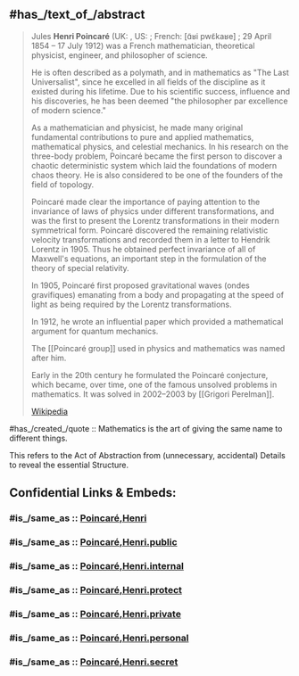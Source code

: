 ﻿---
aliases:
- "Henri Poincaré"
has_id_wikidata: Q81082
---

## #has_/text_of_/abstract 

> Jules **Henri Poincaré** (UK: , US: ; French: [ɑ̃ʁi pwɛ̃kaʁe] ; 29 April 1854 – 17 July 1912) 
> was a French mathematician, theoretical physicist, engineer, and philosopher of science. 
> 
> He is often described as a polymath, and in mathematics as "The Last Universalist", 
> since he excelled in all fields of the discipline as it existed during his lifetime. 
> Due to his scientific success, influence and his discoveries, 
> he has been deemed "the philosopher par excellence of modern science."
>
> As a mathematician and physicist, he made many original fundamental contributions 
> to pure and applied mathematics, mathematical physics, and celestial mechanics. 
> In his research on the three-body problem, 
> Poincaré became the first person to discover a chaotic deterministic system 
> which laid the foundations of modern chaos theory. 
> He is also considered to be one of the founders of the field of topology.
>
> Poincaré made clear the importance of paying attention to 
> the invariance of laws of physics under different transformations, 
> and was the first to present the Lorentz transformations in their modern symmetrical form. 
> Poincaré discovered the remaining relativistic velocity transformations 
> and recorded them in a letter to Hendrik Lorentz in 1905. 
> Thus he obtained perfect invariance of all of Maxwell's equations, 
> an important step in the formulation of the theory of special relativity. 
> 
> In 1905, Poincaré first proposed gravitational waves (ondes gravifiques) 
> emanating from a body and propagating at the speed of light 
> as being required by the Lorentz transformations. 
> 
> In 1912, he wrote an influential paper 
> which provided a mathematical argument for quantum mechanics.
>
> The [[Poincaré group]] used in physics and mathematics was named after him.
>
> Early in the 20th century he formulated the Poincaré conjecture, 
> which became, over time, one of the famous unsolved problems in mathematics. 
> It was solved in 2002–2003 by [[Grigori Perelman]].
>
> [Wikipedia](https://en.wikipedia.org/wiki/Henri%20Poincar%C3%A9)

#has_/created_/quote :: Mathematics is the art of giving the same name to different things. 

This refers to the Act of Abstraction from (unnecessary, accidental) Details 
to reveal the essential Structure. 


## Confidential Links & Embeds: 

### #is_/same_as :: [Poincaré,Henri](/_Standards/Mathematics/Mathematician/Poincaré,Henri.md) 

### #is_/same_as :: [Poincaré,Henri.public](/_public/Mathematics/Mathematician/Poincaré,Henri.public.md) 

### #is_/same_as :: [Poincaré,Henri.internal](/_internal/Mathematics/Mathematician/Poincaré,Henri.internal.md) 

### #is_/same_as :: [Poincaré,Henri.protect](/_protect/Mathematics/Mathematician/Poincaré,Henri.protect.md) 

### #is_/same_as :: [Poincaré,Henri.private](/_private/Mathematics/Mathematician/Poincaré,Henri.private.md) 

### #is_/same_as :: [Poincaré,Henri.personal](/_personal/Mathematics/Mathematician/Poincaré,Henri.personal.md) 

### #is_/same_as :: [Poincaré,Henri.secret](/_secret/Mathematics/Mathematician/Poincaré,Henri.secret.md)

